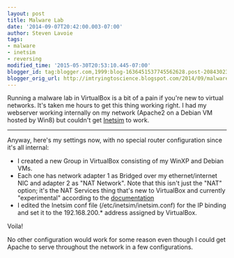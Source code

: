 ```yaml
---
layout: post
title: Malware Lab
date: '2014-09-07T20:42:00.003-07:00'
author: Steven Lavoie
tags:
- malware
- inetsim
- reversing
modified_time: '2015-05-30T20:53:10.445-07:00'
blogger_id: tag:blogger.com,1999:blog-1636451537745562628.post-2084302358867409375
blogger_orig_url: http://imtryingtoscience.blogspot.com/2014/09/malware-lab.html
---
```

Running a malware lab in VirtualBox is a bit of a pain if you're new to virtual networks. It's taken me hours to get this thing working right. I had my webserver working internally on my network (Apache2 on a Debian VM hosted by Win8) but couldn't get [Inetsim](http://www.inetsim.org) to work.

---


Anyway, here's my settings now, with no special router configuration since it's all internal:


- I created a new Group in VirtualBox consisting of my WinXP and Debian VMs.
- Each one has network adapter 1 as Bridged over my ethernet/internet NIC and adapter 2 as "NAT Network". Note that this isn't just the "NAT" option; it's the NAT Services thing that's new to VirtualBox and currently "experimental" according to the [documentation](https://www.virtualbox.org/manual/ch06.html)
- I edited the Inetsim conf file (/etc/inetsim/inetsim.conf) for the IP binding and set it to the 192.168.200.* address assigned by VirtualBox.

Voila!

No other configuration would work for some reason even though I could get Apache to serve throughout the network in a few configurations.

